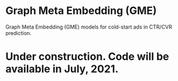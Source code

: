 # Graph Meta Embedding (GME)
Graph Meta Embedding (GME) models for cold-start ads in CTR/CVR prediction.

# Under construction. Code will be available in July, 2021.
